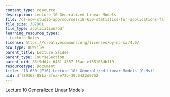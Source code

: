 ```yaml
---
content_type: resource
description: Lecture 10 Generalized Linear Models
file: /ol-ocw-studio-app/courses/18-650-statistics-for-applications-fall-2016/dff89368051a5feae72b39c6422d0752_MIT18_650F16_GLM.pdf
file_size: 307901
file_type: application/pdf
learning_resource_types:
- Lecture Notes
license: https://creativecommons.org/licenses/by-nc-sa/4.0/
ocw_type: OCWFile
parent_title: Lecture Slides
parent_type: CourseSection
parent_uid: 83f9dd4c-6461-4557-15ae-ef55103db1f9
resourcetype: Document
title: '18.650 (F16) Lecture 10: Generalized Linear Models (GLMs)'
uid: dff89368-051a-5fea-e72b-39c6422d0752
---
```

Lecture 10 Generalized Linear Models